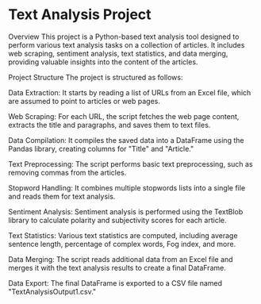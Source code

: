 # Text Analysis Project

Overview
This project is a Python-based text analysis tool designed to perform various text analysis tasks on a collection of articles. It includes web scraping, sentiment analysis, text statistics, and data merging, providing valuable insights into the content of the articles.

Project Structure
The project is structured as follows:

Data Extraction: It starts by reading a list of URLs from an Excel file, which are assumed to point to articles or web pages.

Web Scraping: For each URL, the script fetches the web page content, extracts the title and paragraphs, and saves them to text files.

Data Compilation: It compiles the saved data into a DataFrame using the Pandas library, creating columns for "Title" and "Article."

Text Preprocessing: The script performs basic text preprocessing, such as removing commas from the articles.

Stopword Handling: It combines multiple stopwords lists into a single file and reads them for text analysis.

Sentiment Analysis: Sentiment analysis is performed using the TextBlob library to calculate polarity and subjectivity scores for each article.

Text Statistics: Various text statistics are computed, including average sentence length, percentage of complex words, Fog index, and more.

Data Merging: The script reads additional data from an Excel file and merges it with the text analysis results to create a final DataFrame.

Data Export: The final DataFrame is exported to a CSV file named "TextAnalysisOutput1.csv."
